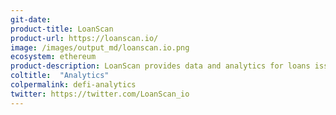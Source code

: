 ```yaml
---
git-date: 
product-title: LoanScan
product-url: https://loanscan.io/
image: /images/output_md/loanscan.io.png
ecosystem: ethereum
product-description: LoanScan provides data and analytics for loans issued via open finance protocols on the Ethereum blockchain.
coltitle:  "Analytics"
colpermalink: defi-analytics
twitter: https://twitter.com/LoanScan_io
---
```

